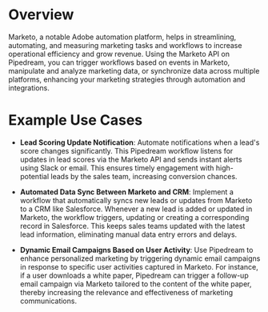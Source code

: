 # Overview

Marketo, a notable Adobe automation platform, helps in streamlining, automating, and measuring marketing tasks and workflows to increase operational efficiency and grow revenue. Using the Marketo API on Pipedream, you can trigger workflows based on events in Marketo, manipulate and analyze marketing data, or synchronize data across multiple platforms, enhancing your marketing strategies through automation and integrations.

# Example Use Cases

- **Lead Scoring Update Notification**: Automate notifications when a lead's score changes significantly. This Pipedream workflow listens for updates in lead scores via the Marketo API and sends instant alerts using Slack or email. This ensures timely engagement with high-potential leads by the sales team, increasing conversion chances.

- **Automated Data Sync Between Marketo and CRM**: Implement a workflow that automatically syncs new leads or updates from Marketo to a CRM like Salesforce. Whenever a new lead is added or updated in Marketo, the workflow triggers, updating or creating a corresponding record in Salesforce. This keeps sales teams updated with the latest lead information, eliminating manual data entry errors and delays.

- **Dynamic Email Campaigns Based on User Activity**: Use Pipedream to enhance personalized marketing by triggering dynamic email campaigns in response to specific user activities captured in Marketo. For instance, if a user downloads a white paper, Pipedream can trigger a follow-up email campaign via Marketo tailored to the content of the white paper, thereby increasing the relevance and effectiveness of marketing communications.
